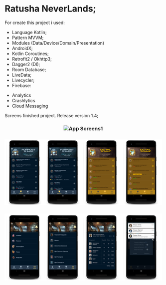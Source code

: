 # Ratusha NeverLands;

For create this project i used:
- Language Kotlin;
- Pattern MVVM;
- Modules (Data/Device/Domain/Presentation)
- AndroidX;
- Kotlin Coroutines;
- Retrofit2 / Okhttp3;
- Dagger2 (DI);
- Room Database;
- LiveData;
- Livecycler;
- Firebase:
+ Analytics
+ Crashlytics
+ Cloud Messaging

Screens finished project. Release version 1.4;

<h3 align="center">
  <img src="screens/app_screens1.png" alt="App Screens1" />
</h3>

<h3 align="center">
  <img src="screens/app_screens2.png" alt="App Screens2" />
</h3>

<h3 align="center">
  <img src="screens/app_screens3.png" alt="App Screens3" />
</h3>
